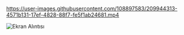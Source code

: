

https://user-images.githubusercontent.com/108897583/209944313-4571b131-17ef-4828-88f7-fe5f1ab24681.mp4

![Ekran Alıntısı](https://user-images.githubusercontent.com/108897583/209945265-2f45302e-7034-4112-95bf-8d2d1954d54e.PNG)

